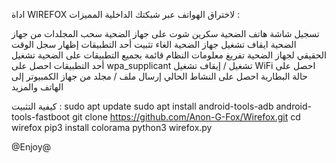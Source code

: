 اداة WIREFOX ﻻختراق الهواتف عبر شبكتك الداخلية
المميزات : 

تسجيل شاشة هاتف الضحية
سكرين شوت على جهاز الضحية
سحب المجلدات من جهاز الضحية
ايقاف تشغيل جهاز الضحية
الغاء تثبيت أحد التطبيقات
إظهار سجل الوقت الحقيقي لجهاز الضحية
تفريغ معلومات النظام
قائمة بجميع التطبيقات على الضحية
تشغيل أحد التطبيقات
احصل على wpa_supplicant
تشغيل / إيقاف تشغيل WiFi
احصل على حالة البطارية
احصل على النشاط الحالي
إرسال ملف / مجلد من جهاز الكمبيوتر إلى الهاتف 
والمزيد



كيفية التثبيت :
sudo apt update
sudo apt install android-tools-adb android-tools-fastboot
git clone https://github.com/Anon-G-Fox/Wirefox.git
cd wirefox
pip3 install colorama
python3 wirefox.py

@Enjoy@
